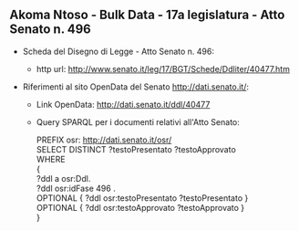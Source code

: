 ## Akoma Ntoso - Bulk Data - 17a legislatura - Atto Senato n. 496 ##

* Scheda del Disegno di Legge - Atto Senato n. 496:
	* http url: http://www.senato.it/leg/17/BGT/Schede/Ddliter/40477.htm

* Riferimenti al sito OpenData del Senato http://dati.senato.it/:
	* Link OpenData: http://dati.senato.it/ddl/40477
	* Query SPARQL per i documenti relativi all'Atto Senato:

        PREFIX osr: <http://dati.senato.it/osr/>  
		SELECT DISTINCT ?testoPresentato ?testoApprovato  
		WHERE  
		{  
		    ?ddl a osr:Ddl.  
		    ?ddl osr:idFase 496 .  
		    OPTIONAL { ?ddl osr:testoPresentato ?testoPresentato }  
		    OPTIONAL { ?ddl osr:testoApprovato ?testoApprovato }  
		}
		